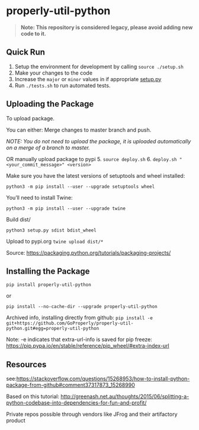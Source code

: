 # properly-util-python

> **Note: This repository is considered legacy, please avoid adding new code to it.**

## Quick Run

1. Setup the environment for development by calling `source ./setup.sh`
2. Make your changes to the code
3. Increase the `major` or `minor` values in if appropriate [setup.py](https://github.com/GoProperly/properly-util-python/blob/master/setup.py#L8)
4. Run `./tests.sh` to run automated tests.



## Uploading the Package

To upload package.

You can either: 
Merge changes to master branch and push.

*NOTE: You do not need to upload the package, it is uploaded automatically on a merge of a branch to master.* 

OR manually upload package to pypi
5. `source deploy.sh`
6.  `deploy.sh "<your_commit_message>" <version>`

Make sure you have the latest versions of setuptools and wheel installed:

`python3 -m pip install --user --upgrade setuptools wheel`

You’ll need to install Twine:

`python3 -m pip install --user --upgrade twine`

Build dist/

`python3 setup.py sdist bdist_wheel`

Upload to pypi.org
`twine upload dist/*`

Source: https://packaging.python.org/tutorials/packaging-projects/


## Installing the Package 

`pip install properly-util-python`

or

`pip install --no-cache-dir --upgrade properly-util-python`


Archived info, installing directly from github: 
`pip install -e git+https://github.com/GoProperly/properly-util-python.git#egg=properly-util-python`

Note: -e indicates that extra-url-info is saved for pip freeze: https://pip.pypa.io/en/stable/reference/pip_wheel/#extra-index-url


## Resources

see:https://stackoverflow.com/questions/15268953/how-to-install-python-package-from-github#comment37317873_15268990

Based on this tutorial:
http://greenash.net.au/thoughts/2015/06/splitting-a-python-codebase-into-dependencies-for-fun-and-profit/

Private repos possible through vendors like JFrog and their artifactory product
